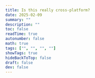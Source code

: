 ```yaml
---
title: Is this really cross-platform?
date: 2025-02-09
summary: ""
description: ""
toc: false
readTime: true
autonumber: false
math: true
tags: ["", "", "", ""]
showTags: true
hideBackToTop: false
draft: false
dev: false
---
```


